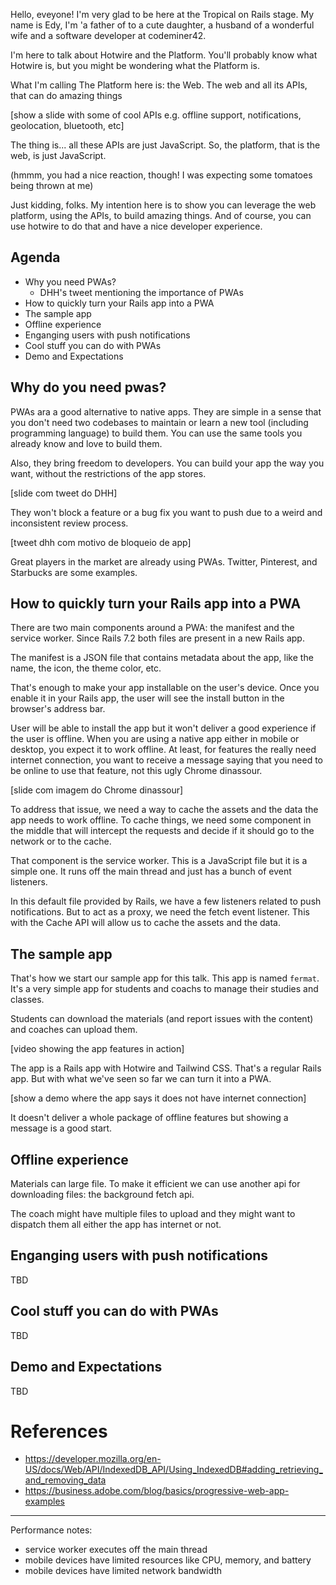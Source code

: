 Hello, eveyone! I'm very glad to be here at the Tropical on Rails stage.
My name is Edy, I'm 'a father of to a cute daughter, a husband of a wonderful
wife and a software developer at codeminer42.

I'm here to talk about Hotwire and the Platform. You'll probably know what Hotwire is, but you might be wondering what
the Platform is.

What I'm calling The Platform here is: the Web. The web and all its APIs, that can do amazing things

[show a slide with some of cool APIs e.g. offline support, notifications, geolocation, bluetooth, etc]

The thing is... all these APIs are just JavaScript. So, the platform, that is the web, is just JavaScript.

(hmmm, you had a nice reaction, though! I was expecting some tomatoes being thrown at me)

Just kidding, folks. My intention here is to show you can leverage the web platform, using the APIs, to build amazing things. And of
course, you can use hotwire to do that and have a nice developer experience.

## Agenda

- Why you need PWAs?
    - DHH's tweet mentioning the importance of PWAs
- How to quickly turn your Rails app into a PWA
- The sample app
- Offline experience
- Enganging users with push notifications
- Cool stuff you can do with PWAs
- Demo and Expectations

## Why do you need pwas?

PWAs ara a good alternative to native apps. They are simple in a sense that you don't need two codebases to maintain or
learn a new tool (including programming language) to build them. You can use the same tools you already know and love to 
build them.

Also, they bring freedom to developers. You can build your app the way you want, without the restrictions of the app
stores.

[slide com tweet do DHH]

They won't block a feature or a bug fix you want to push due to a weird and inconsistent review process.

[tweet dhh com motivo de bloqueio de app]

Great players in the market are already using PWAs. Twitter, Pinterest, and Starbucks are some examples.

## How to quickly turn your Rails app into a PWA

There are two main components around a PWA: the manifest and the service worker. Since Rails 7.2 both files are present
in a new Rails app.

The manifest is a JSON file that contains metadata about the app, like the name, the icon, the theme color, etc.

That's enough to make your app installable on the user's device. Once you enable it in your Rails app, the user will see
the install button in the browser's address bar.

User will be able to install the app but it won't deliver a good experience if the user is offline. When you are using
a native app either in mobile or desktop, you expect it to work offline. At least, for features the really need internet
connection, you want to receive a message saying that you need to be online to use that feature, not this ugly Chrome
dinassour.

[slide com imagem do Chrome dinassour]

To address that issue, we need a way to cache the assets and the data the app needs to work offline. To cache things, we
need some component in the middle that will intercept the requests and decide if it should go to the network or to the
cache.

That component is the service worker. This is a JavaScript file but it is a simple one. It runs off the main thread and
just has a bunch of event listeners.

In this default file provided by Rails, we have a few listeners related to push notifications. But to act as a proxy, we
need the fetch event listener. This with the Cache API will allow us to cache the assets and the data.

## The sample app

That's how we start our sample app for this talk. This app is named `fermat`. It's a very simple app for students and
coachs to manage their studies and classes.

Students can download the materials (and report issues with the content) and coaches can upload them.

[video showing the app features in action]

The app is a Rails app with Hotwire and Tailwind CSS.
That's a regular Rails app. But with what we've seen so far we can turn it into a PWA.

[show a demo where the app says it does not have internet connection]

It doesn't deliver a whole package of offline features but showing a message is a good start.

## Offline experience

Materials can large file. To make it efficient we can use another api for downloading files: the background fetch
api.

The coach might have multiple files to upload and they might want to dispatch them all either the app has internet or
not.

## Enganging users with push notifications

TBD

## Cool stuff you can do with PWAs

TBD

## Demo and Expectations

TBD

# References

- https://developer.mozilla.org/en-US/docs/Web/API/IndexedDB_API/Using_IndexedDB#adding_retrieving_and_removing_data
- https://business.adobe.com/blog/basics/progressive-web-app-examples


---

Performance notes:

- service worker executes off the main thread
- mobile devices have limited resources like CPU, memory, and battery
- mobile devices have limited network bandwidth

